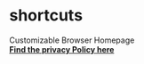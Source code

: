 # shortcuts

Customizable Browser Homepage <br/>
**[Find the privacy Policy here](https://chazzox.github.io/privacy)**
